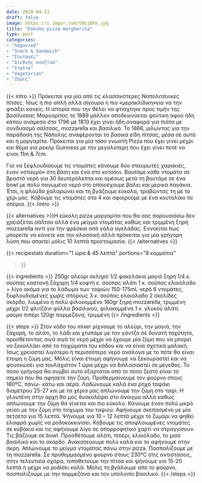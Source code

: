 ```yaml
---
date: 2020-04-23
draft: false
image: https://i.imgur.com/t0sjDhk.jpg
title: "Εύκολη pizza margherita"
type: post
categories:
- "Λαχανικά"
- "Snack & Sandwich"
- "Συνταγές"
- "Διεθνής κουζίνα"
- "Ιταλία"
- "Vegetarian"
- "Ζύμες"
---
```


{{< intro >}}
Πρόκειται για μία από τις κλασσικότερες Ναπολιτάνικες πίτσες. Ίσως η πιο απλή αλλά σίγουρα η πιο «μερακλίδικη»για να την φτιάξει κανείς. Η ιστορία που την θέλει να φτιάχτηκε προς τιμήν της βασίλισσας Μαργαρίτας το 1889 μάλλον αποδεικνύεται ψεύτικη αφού ήδη κάπου ανάμεσα στο 1796 με 1810 έχει γίνει ήδη αναφορά για πιάτα με συνδυασμό σάλτσας, mozzarella και βασιλικό. Το 1866, μιλώντας για την παράδοση της Νάπολης αναφέρονται τα βασικά είδη πίτσας, μέσα σε αυτά και η μαργαρίτα. Πρόκειται για μία τόσο γνωστή Pizza που έχει γίνει μέχρι και θέμα για ρεκόρ Guinness με την μεγαλύτερη που έχει γίνει ποτέ να είναι 11m & 7cm.

Για να ξεφλουδίσουμε τις ντομάτες κάνουμε δύο σταυρωτές χαρακιές, έναν «σταυρό» στη βάση και ένα στο κοτσάνι. Βουτάµε κάθε ντοµάτα σε βραστό νερό για 30 δευτερόλεπτα και αµέσως µετά τη βουτάµε σε ένα bowl µε πολύ παγωµένο νερό στο οποίοέχουµε βάλει και µερικά παγάκια. Έτσι, η φλούδα χαλαρώνει και τη βγάζουμε εύκολα, τραβώντας τη µε το χέρι µας. Κόβουµε τις ντοµάτες στα 4 και αφαιρούµε µε ένα κουταλάκι τα σπόρια.
{{< /intro >}}

{{< alternatives >}}H εύκολη pizza μαργαρίτα που θα σας παρουσιάσω δεν χρειάζεται σάλτσα αλλά ένα μείγμα ντομάτας καθώς και τριμμένη ξηρή mozzarella αντί για την φρέσκια από γάλα αγελάδας. Εννοείται πως μπορείτε να κάνετε και την κλασσική αλλά πρόκειται για μία γρήγορη λύση που απαιτεί μόλις 10 λεπτά προετοιμασία.
{{< /alternatives >}}

{{< recipestats 
    duration="1 ώρα & 45 λεπτά"
    portions="8 κομμάτια"
>}}

{{< ingredients >}} 
250gr αλεύρι σκληρό 
1/2 φακελάκια μαγιά ξηρή 
1/4 κ. σούπας καστανή ζάχαρη 
1/4 κοφτή κ. σούπας αλάτι 
1 κ. σούπας ελαιόλαδο + λίγο ακόμα για το λάδωμα των ταψιών 
150-175mL νερό
6 ντομάτες, ξεφλουδισμένες χωρίς σπόρους
3 κ. σούπας ελαιόλαδο
2 σκελίδες σκόρδο, λιωμένο ή πολύ ψιλοκομμένο
180gr ξηρή mozzarella, τριμμένη
μέχρι 1/2 φλιτζάνι φύλλα βασιλικού, ψιλοκομμένα
1 κ. γλυκού αλάτι
μαύρο πιπέρι
120gr παρμεζάνα, τριμμένη
{{< /ingredients >}}

{{< steps >}}
Στον κάδο του mixer ρίχνουμε το αλεύρι, την μαγιά, την ζάχαρη, το αλάτι, το λάδι και χτυπάμε με τον γάντζο σε δυνατή ταχύτητα, προσθέτοντας σιγά σιγά το νερό μέχρι να έχουμε μία ζύμη που να μπορεί να ξεκολλάει από τα τοιχώματα του κάδου και να είναι σχετικά μαλακή. Ίσως χρειαστεί λιγότερο ή περισσότερο νερό ανάλογα με το πότε θα είναι έτοιμη η ζύμη μας.
Μόλις είναι έτοιμη αφήνουμε να ξεκουραστεί και να φουσκώσει για τουλάχιστον 1 ώρα μέχρι να διπλασιαστεί σε μέγεθος. Το πόσο γρήγορα θα συμβεί αυτό εξαρτάται από το πόσο ζεστό είναι το σημείο που θα αφήσετε την ζύμη.
Προθερμαίνουμε τον φούρνο στους 180ºC, πάνω- κάτω και αέρα.
Λαδώνουμε καλά ένα ρηχό ταψάκι διαμέτρου 25-27 και με τα χέρια μας απλώνουμε την ζύμη στο ταψί. Η γλουτένη στην αρχή θα μας δυσκολέψει στο άνοιγμα αλλά καθώς απλώνουμε την ζύμη θα γίνεται και πιο εύκολο. Κάνουμε έναν πολύ μικρό γείσο με την ζύμη στο τοίχωμα του ταψιού.
Αφήνουμε σκεπασμένο με μία πετσέτα για 15 λεπτά.
Ψήνουμε για 10 – 12 λεπτά μέχρι το ζυμάρι να ψηθεί ελαφρά χωρίς να ροδοκοκκινίσει.
Κόβουμε τις αποφλοιωμένες ντομάτες σε κυβάκια και τις αφήνουμε λίγο σε απορροφητικό χαρτί να στραγγίσουν. Τις βάζουμε σε bowl.
Προσθέτουμε αλάτι, πιπέρι, ελαιόλαδο, το μισό βασιλικό και το σκόρδο. Ανακατεύουμε πολύ καλά και το αφήνουμε στην άκρη.
Απλώνουμε το μείγμα ντομάτας πάνω στην pizza. Πασπαλίζουμε με τη mozzarella.
Σε προθερμασμένο φούρνο στους 230°C στις αντιστάσεις, στην τελευταία σχάρα, τοποθετούμε την πίτσα και ψήνουμε για 15-20 λεπτά ή μέχρι να ροδίσει καλά.
Μόλις τη βγάλουμε από το φούρνο, πασπαλίζουμε με την παρμεζάνα και τον υπόλοιπο βασιλικό.
{{< /steps >}}